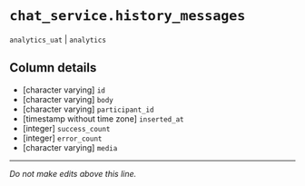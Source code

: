 # `chat_service.history_messages`
`analytics_uat` | `analytics`

## Column details
* [character varying] `id`
* [character varying] `body`
* [character varying] `participant_id`
* [timestamp without time zone] `inserted_at`
* [integer]   `success_count`
* [integer]   `error_count`
* [character varying] `media`

-------------------------------------------------------------------------------
*Do not make edits above this line.*
